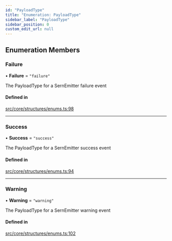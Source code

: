 ```yaml
---
id: "PayloadType"
title: "Enumeration: PayloadType"
sidebar_label: "PayloadType"
sidebar_position: 0
custom_edit_url: null
---
```


## Enumeration Members

### Failure

• **Failure** = ``"failure"``

The PayloadType for a SernEmitter failure event

#### Defined in

[src/core/structures/enums.ts:98](https://github.com/sern-handler/handler/blob/b0399f9/src/core/structures/enums.ts#L98)

___

### Success

• **Success** = ``"success"``

The PayloadType for a SernEmitter success event

#### Defined in

[src/core/structures/enums.ts:94](https://github.com/sern-handler/handler/blob/b0399f9/src/core/structures/enums.ts#L94)

___

### Warning

• **Warning** = ``"warning"``

The PayloadType for a SernEmitter warning event

#### Defined in

[src/core/structures/enums.ts:102](https://github.com/sern-handler/handler/blob/b0399f9/src/core/structures/enums.ts#L102)
